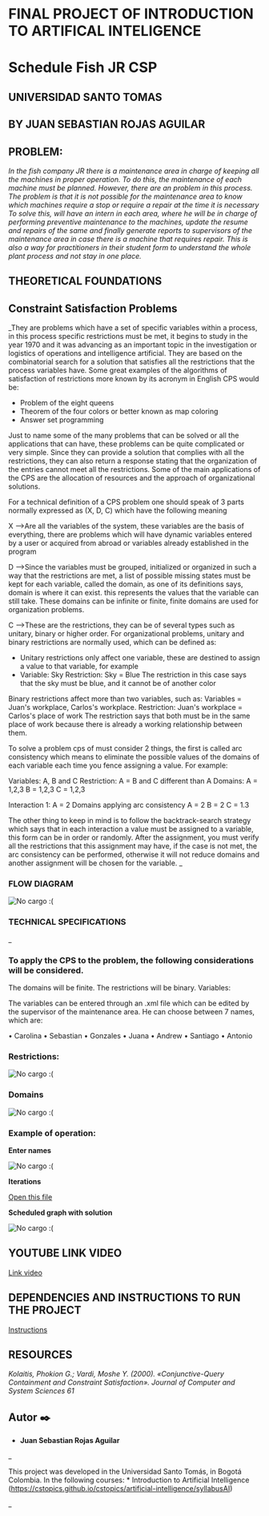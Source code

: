 # FINAL PROJECT OF INTRODUCTION TO ARTIFICAL INTELIGENCE
# Schedule Fish JR CSP
## UNIVERSIDAD SANTO TOMAS 
## BY JUAN SEBASTIAN ROJAS AGUILAR


## PROBLEM: 


_In the fish company JR there is a maintenance area in charge of keeping all the machines in proper operation. To do this, the maintenance of each machine must be planned. However, there are an problem in this process. 
The problem is that it is not possible for the maintenance area to know which machines require a stop or require a repair at the time it is necessary To solve this, will have an intern in each area, where he will be in charge of performing preventive maintenance to the machines, update the resume and repairs of the same and finally generate reports to supervisors of the maintenance area in case there is a machine that requires repair. This is also a way for practitioners in their student form to understand the whole plant process and not stay in one place._

## THEORETICAL FOUNDATIONS 

## Constraint Satisfaction Problems

_They are problems which have a set of specific variables within a process, in this process specific restrictions must be met, it begins to study in the year 1970 and it was advancing as an important topic in the investigation or logistics of operations and intelligence artificial. They are based on the combinatorial search for a solution that satisfies all the restrictions that the process variables have. Some great examples of the algorithms of satisfaction of restrictions more known by its acronym in English CPS would be:

- Problem of the eight queens
- Theorem of the four colors or better known as map coloring
- Answer set programming

Just to name some of the many problems that can be solved or all the applications that can have, these problems can be quite complicated or very simple. Since they can provide a solution that complies with all the restrictions, they can also return a response stating that the organization of the entries cannot meet all the restrictions. Some of the main applications of the CPS are the allocation of resources and the approach of organizational solutions.

For a technical definition of a CPS problem one should speak of 3 parts normally expressed as (X, D, C) which have the following meaning 

X -->Are all the variables of the system, these variables are the basis of everything, there are problems which will have dynamic variables entered by a user or acquired from abroad or variables already established in the program 

D -->Since the variables must be grouped, initialized or organized in such a way that the restrictions are met, a list of possible missing states must be kept for each variable, called the domain, as one of its definitions says, domain is where it can exist. this represents the values that the variable can still take. These domains can be infinite or finite, finite domains are used for organization problems. 

C -->These are the restrictions, they can be of several types such as unitary, binary or higher order. For organizational problems, unitary and binary restrictions are normally used, which can be defined as:

- Unitary restrictions only affect one variable, these are destined to assign a value to that variable, for example
- Variable: Sky Restriction: Sky = Blue The restriction in this case says that the sky must be blue, and it cannot be of another color

Binary restrictions affect more than two variables, such as:
Variables = Juan's workplace, Carlos's workplace. Restriction: Juan's workplace = Carlos's place of work The restriction says that both must be in the same place of work because there is already a working relationship between them.

To solve a problem cps of must consider 2 things, the first is called arc consistency which means to eliminate the possible values of the domains of each variable each time you fence assigning a value. For example:

Variables: A, B and C
Restriction: A = B and C different than A Domains: 
A = 1,2,3 
B = 1,2,3 
C = 1,2,3

Interaction 1:
A = 2
Domains applying arc consistency
A = 2 B = 2 C = 1.3

The other thing to keep in mind is to follow the backtrack-search strategy which says that in each interaction a value must be assigned to a variable, this form can be in order or randomly. After the assignment, you must verify all the restrictions that this assignment may have, if the case is not met, the arc consistency can be performed, otherwise it will not reduce domains and another assignment will be chosen for the variable.
_


### FLOW DIAGRAM 

![No cargo :(](https://github.com/Sebastorojas/20182_cstopics_CPS_Fish_JR/blob/master/Flow%20diagram.png )

### TECHNICAL SPECIFICATIONS 

_
### To apply the CPS to the problem, the following considerations will be considered.

The domains will be finite.
The restrictions will be binary.
Variables:

The variables can be entered through an .xml file which can be edited by the supervisor of the maintenance area. He can choose between 7 names, which are:

•	Carolina 
•	Sebastian 
•	Gonzales 
•	Juana 
•	Andrew 
•	Santiago 
•	Antonio

### Restrictions:

![No cargo :(](https://github.com/Sebastorojas/20182_cstopics_CPS_Fish_JR/blob/master/Constrains.png)
### Domains

![No cargo :(](https://github.com/Sebastorojas/20182_cstopics_CPS_Fish_JR/blob/master/Domains.PNG)


### Example of operation:

**Enter names** 

![No cargo :(](https://github.com/Sebastorojas/20182_cstopics_CPS_Fish_JR/blob/master/Names_entry_EX1.PNG )

**Iterations**

[Open this file](https://github.com/Sebastorojas/20182_cstopics_CPS_Fish_JR/blob/master/Iterations_EX1.txt)

**Scheduled graph with solution**

![No cargo :(](https://github.com/Sebastorojas/20182_cstopics_CPS_Fish_JR/blob/master/Schedule_EX1.PNG )



## YOUTUBE LINK VIDEO

[Link video](https://youtu.be/BOgySJoH1Zk )


## DEPENDENCIES AND INSTRUCTIONS TO RUN THE PROJECT 

[Instructions](https://github.com/Sebastorojas/20182_cstopics_CPS_Fish_JR/blob/master/Instructions.txt )

## RESOURCES
[](http://hrudnick.sitios.ing.uc.cl/paperspdf/Gil.pdf )
[](https://scielo.conicyt.cl/scielo.php?pid=S0718-221X2001000100006&script=sci_arttext )
[](http://repositorio.ufpso.edu.co:8080/dspaceufpso/bitstream/123456789/1609/3/30122.pdf )
[](https://cstopics.github.io/cstopics/artificial-intelligence/CSP/csp )

_Kolaitis, Phokion G.; Vardi, Moshe Y. (2000). «Conjunctive-Query Containment and Constraint Satisfaction». Journal of Computer and System Sciences 61_


## Autor ✒️

* **Juan Sebastian Rojas Aguilar** 

_

This project was developed in the Universidad Santo Tomás, in Bogotá Colombia.
In the following courses:
    * Introduction to Artificial Intelligence
        (https://cstopics.github.io/cstopics/artificial-intelligence/syllabusAI)

_




